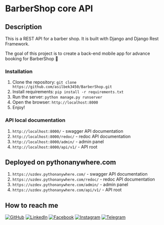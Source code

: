 # BarberShop core API

## Description

This is a REST API for a barber shop. It is built with Django and Django Rest Framework.<p>
The goal of this project is to create a back-end mobile app for advance booking for BarberShop 🙂

### Installation

1. Clone the repository: `git clone https://github.com/asilbek3450/BarberShop.git`
2. Install requirements: `pip install -r requirements.txt`
3. Run the server: `python manage.py runserver`
4. Open the browser: `http://localhost:8000`
5. Enjoy!

### API local documentation

1. `http://localhost:8000/` - swagger API documentation
2. `http://localhost:8000/redoc/` - redoc API documentation
3. `http://localhost:8000/admin/` - admin panel
4. `http://localhost:8000/api/v1/` - API root

## Deployed on pythonanywhere.com

1. `https://uzdev.pythonanywhere.com/` - swagger API documentation
2. `https://uzdev.pythonanywhere.com/redoc/` - redoc API documentation
3. `https://uzdev.pythonanywhere.com/admin/` - admin panel
4. `https://uzdev.pythonanywhere.com/api/v1/` - API root


## How to reach me
<a href="https://www.github.com/asilbek3450" target="_blank"><img src="https://img.shields.io/badge/-GitHub-181717?style=flat-square&logo=GitHub&logoColor=white" alt="GitHub"></a>
<a href="https://www.linkedin.com/in/asilbek-mirolimov-874a8921a/" target="_blank"><img src="https://img.shields.io/badge/-LinkedIn-0077B5?style=flat-square&logo=Linkedin&logoColor=white" alt="LinkedIn"></a>
<a href="https://www.facebook.com/asilbek.mirolimov.37/" target="_blank"><img src="https://img.shields.io/badge/-Facebook-1877F2?style=flat-square&logo=Facebook&logoColor=white" alt="Facebook"></a>
<a href="https://www.instagram.com/mirolimov.1/" target="_blank"><img src="https://img.shields.io/badge/-Instagram-E4405F?style=flat-square&logo=Instagram&logoColor=white" alt="Instagram"></a>
<a href="https://t.me/mirolimov_a" target="_blank"><img src="https://img.shields.io/badge/-Telegram-2CA5E0?style=flat-square&logo=Telegram&logoColor=white" alt="Telegram"></a>
